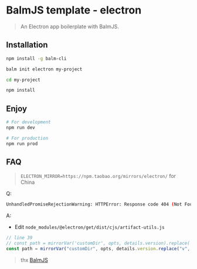 # BalmJS template - electron

> An Electron app boilerplate with BalmJS.

## Installation

```sh
npm install -g balm-cli

balm init electron my-project

cd my-project

npm install

```

## Enjoy

```sh
# For development
npm run dev

# For production
npm run prod
```

## FAQ

> `ELECTRON_MIRROR=https://npm.taobao.org/mirrors/electron/` for China

Q:

```sh
UnhandledPromiseRejectionWarning: HTTPError: Response code 404 (Not Found) for `https://npm.taobao.org/mirrors/electron/v6.1.8/electron-v6.1.8-darwin-x64.zip`
```

A:

- Edit `node_modules/@electron/get/dist/cjs/artifact-utils.js`

```js
// line 39
// const path = mirrorVar('customDir', opts, details.version).replace('{{ version }}', details.version.replace(/^v/, ''));
const path = mirrorVar("customDir", opts, details.version.replace("v", ""));
```

> thx [BalmJS](https://balmjs.com/)
